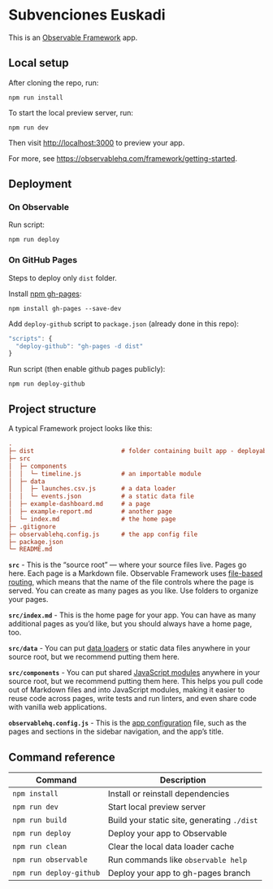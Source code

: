 # Subvenciones Euskadi

This is an [Observable Framework](https://observablehq.com/framework) app.

## Local setup

After cloning the repo, run:

```
npm run install
```

To start the local preview server, run:

```
npm run dev
```

Then visit <http://localhost:3000> to preview your app.

For more, see <https://observablehq.com/framework/getting-started>.

## Deployment

### On Observable

Run script:

```
npm run deploy
```

### On GitHub Pages

Steps to deploy only `dist` folder.

Install [npm gh-pages](https://www.npmjs.com/package/gh-pages):

```
npm install gh-pages --save-dev
```

Add `deploy-github` script to `package.json` (already done in this repo):

```js
"scripts": {
  "deploy-github": "gh-pages -d dist"
}
```

Run script (then enable github pages publicly):

```
npm run deploy-github
```

## Project structure

A typical Framework project looks like this:

```ini
.
├─ dist                        # folder containing built app - deployable as static website
├─ src
│  ├─ components
│  │  └─ timeline.js           # an importable module
│  ├─ data
│  │  ├─ launches.csv.js       # a data loader
│  │  └─ events.json           # a static data file
│  ├─ example-dashboard.md     # a page
│  ├─ example-report.md        # another page
│  └─ index.md                 # the home page
├─ .gitignore
├─ observablehq.config.js      # the app config file
├─ package.json
└─ README.md
```

**`src`** - This is the “source root” — where your source files live. Pages go here. Each page is a Markdown file. Observable Framework uses [file-based routing](https://observablehq.com/framework/routing), which means that the name of the file controls where the page is served. You can create as many pages as you like. Use folders to organize your pages.

**`src/index.md`** - This is the home page for your app. You can have as many additional pages as you’d like, but you should always have a home page, too.

**`src/data`** - You can put [data loaders](https://observablehq.com/framework/loaders) or static data files anywhere in your source root, but we recommend putting them here.

**`src/components`** - You can put shared [JavaScript modules](https://observablehq.com/framework/javascript/imports) anywhere in your source root, but we recommend putting them here. This helps you pull code out of Markdown files and into JavaScript modules, making it easier to reuse code across pages, write tests and run linters, and even share code with vanilla web applications.

**`observablehq.config.js`** - This is the [app configuration](https://observablehq.com/framework/config) file, such as the pages and sections in the sidebar navigation, and the app’s title.

## Command reference

| Command                 | Description                                              |
| ----------------------- | -------------------------------------------------------- |
| `npm install`           | Install or reinstall dependencies                        |
| `npm run dev`           | Start local preview server                               |
| `npm run build`         | Build your static site, generating `./dist`              |
| `npm run deploy`        | Deploy your app to Observable                            |
| `npm run clean`         | Clear the local data loader cache                        |
| `npm run observable`    | Run commands like `observable help`                      |
| `npm run deploy-github` | Deploy your app to gh-pages branch                       |
